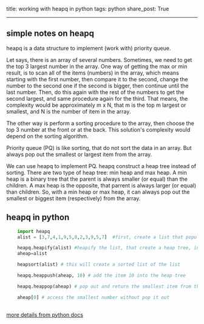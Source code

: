 title: working with heapq in python
tags: python
share_post: True

---

simple notes on heapq
---
heapq is a data structure to implement (work with) priority queue.

Let says, there is an array of several numbers. Sometimes, we need to get the top 3 largest number in the array.
One way of getting the max or min result, is to scan all of the items (numbers) in the array, which means starting with the first number, then compare it to the second, change the number to the second one if the second is bigger, then continue until the last number. 
Then, do this again with the rest of the numbers to get the second largest, and same procedure again for the third. That means, the complexity would be approximately m x N, that m is the top m largest or smallest, and N is the number of item in the array. 

The other way is perform a sorting procedure to the array, then choose the top 3 number at the front or at the back. This solution's complexity would depend on the sorting algorithm. 

Priority queue (PQ) is like sorting, that do not sort the data in an array. But always pop out the smallest or largest item from the array.

We can use heapq to implement PQ. heapq construct a heap tree instead of sorting. There are two type of heap tree: min heap and max heap. 
A min heap is a binary tree that the parent is always smaller (or equal) than the children. A max heap is the opposite, that parrent is always larger (or equal) than children. 
So, with a min heap or max heap, it can always pop out the smallest or biggest item (respectively) from the array. 


heapq in python
---
```python
	import heapq
	alist = [3,7,4,1,9,5,8,2,3,9,5,7]  #first, create a list that populated with items

	heapq.heapify(alist) #heapify the list, that create a heap tree, inplace
	aheap=alist

	heapsort(alist) # this will create a sorted list of the list

	heapq.heappush(aheap, 10) # add the item 10 into the heap tree

	heapq.heappop(aheap) # pop out and return the smallest item from the heap tree

	aheap[0] # access the smallest number without pop it out
	 
```


<a href="https://docs.python.org/2/library/heapq.html">more details from python docs</a>

